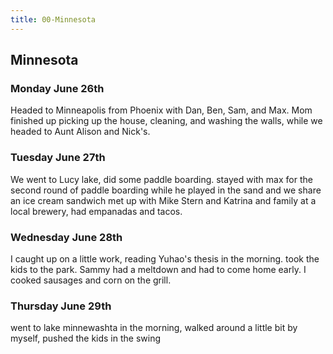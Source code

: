 ```yaml
---
title: 00-Minnesota
---
```


## Minnesota

### Monday June 26th

Headed to Minneapolis from Phoenix with Dan, Ben, Sam, and Max.  Mom finished up picking up the house, cleaning, and washing the walls, while we headed to Aunt Alison and Nick's.

### Tuesday June 27th

We went to Lucy lake, did some paddle boarding.  stayed with max for the second round of paddle boarding while he played in the sand and we share an ice cream sandwich  met up with Mike Stern and Katrina and family at a local brewery, had empanadas and tacos.

### Wednesday June 28th

I caught up on a little work, reading Yuhao's thesis in the morning. took the kids to the park. Sammy had a meltdown and had to come home early. I cooked sausages and corn on the grill.

### Thursday June 29th

went to lake minnewashta in the morning, walked around a little bit by myself, pushed the kids in the swing


